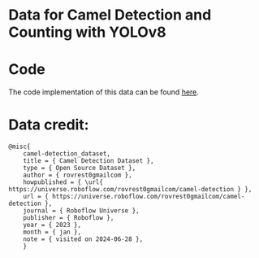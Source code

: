 # Data for Camel Detection and Counting with YOLOv8

# Code
The code implementation of this data can be found [here](https://github.com/iramamy/Camel-tracking).

# Data credit:

```
@misc{
    camel-detection_dataset,
    title = { Camel Detection Dataset },
    type = { Open Source Dataset },
    author = { rovrest0gmailcom },
    howpublished = { \url{ https://universe.roboflow.com/rovrest0gmailcom/camel-detection } },
    url = { https://universe.roboflow.com/rovrest0gmailcom/camel-detection },
    journal = { Roboflow Universe },
    publisher = { Roboflow },
    year = { 2023 },
    month = { jan },
    note = { visited on 2024-06-28 },
    }

```
